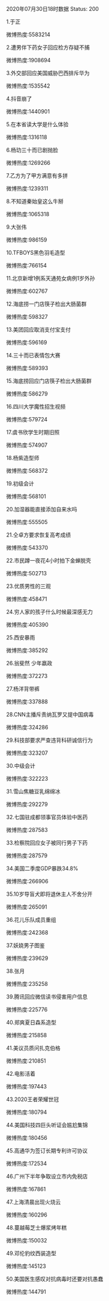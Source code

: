 2020年07月30日18时数据
Status: 200

1.于正

微博热度:5583214

2.遭男伴下药女子回应检方存疑不捕

微博热度:1908694

3.外交部回应美国威胁巴西排斥华为

微博热度:1535542

4.抖音崩了

微博热度:1440901

5.在本省读大学是什么体验

微博热度:1316118

6.杨玏三十而已剧抛脸

微博热度:1269266

7.乙方为了甲方满意有多拼

微博热度:1239311

8.不知道秦始皇这么牛掰

微博热度:1065318

9.大张伟

微博热度:986159

10.TFBOYS黑色羽毛造型

微博热度:766154

11.北京新增1例系天通苑女病例1岁外孙

微博热度:602767

12.海底捞一门店筷子检出大肠菌群

微博热度:598327

13.美团回应取消支付宝支付

微博热度:596169

14.三十而已表情包大赛

微博热度:589393

15.海底捞回应门店筷子检出大肠菌群

微博热度:586279

16.四川大学魔性招生视频

微博热度:579724

17.虞书欣学生时期旧照

微博热度:574907

18.杨紫造型师

微博热度:568372

19.初级会计

微博热度:568101

20.加湿器能直接添加自来水吗

微博热度:555505

21.仝卓方要求恢复高考成绩

微博热度:543370

22.市民蹲一夜花4小时拍下金蝉脱壳

微博热度:502713

23.优质男性的三观

微博热度:458471

24.穷人家的孩子什么时候最深感无力

微博热度:405390

25.西安暴雨

微博热度:385292

26.翁斐然 少年嬴政

微博热度:372273

27.杨洋背带裤

微博热度:337888

28.CNN主播斥责纳瓦罗又提中国病毒

微博热度:324286

29.科技部要求严查违背科研诚信行为

微博热度:323207

30.中级会计

微博热度:322223

31.雪山焦糖豆乳绵绵冰

微博热度:292279

32.七国驻成都领事官员体验中医药

微博热度:287583

33.检察院回应女子被同行男子下药

微博热度:287579

34.美国二季度GDP暴跌34.8%

微博热度:266906

35.10岁导盲犬即将退休主人不舍分开

微博热度:265091

36.花儿乐队成员重组

微博热度:242368

37.妖娆男子图鉴

微博热度:239629

38.张月

微博热度:235258

39.腾讯回应微信读书侵害用户信息

微博热度:225776

40.郑爽夏日森系造型

微博热度:215858

41.美议员质问扎克伯格

微博热度:210851

42.电影活着

微博热度:197443

43.2020王者荣耀世冠

微博热度:180794

44.美国科技四巨头听证会尴尬集锦

微博热度:180456

45.高通华为签订长期专利许可协议

微博热度:172534

46.广州下半年争取设立市内免税店

微博热度:167861

47.上海清晨出现火烧云

微博热度:160296

48.蔓越莓芝士爆浆烤年糕

微博热度:150032

49.邓伦豹纹西装造型

微博热度:145123

50.美国医生感叹对抗病毒时还要对抗愚蠢

微博热度:144791

